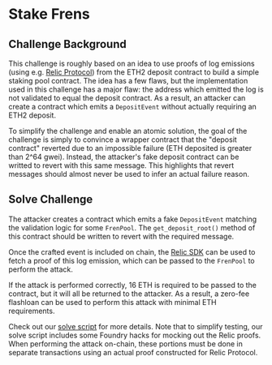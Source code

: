 # Stake Frens

## Challenge Background

This challenge is roughly based on an idea to use proofs of log emissions (using
e.g. [Relic Protocol](https://docs.relicprotocol.com)) from the ETH2 deposit contract
to build a simple staking pool contract. The idea has a few flaws, but the
implementation used in this challenge has a major flaw: the address which emitted the
log is not validated to equal the deposit contract. As a result, an attacker can create
a contract which emits a `DepositEvent` without actually requiring an ETH2 deposit.

To simplify the challenge and enable an atomic solution, the goal of the challenge is
simply to convince a wrapper contract that the "deposit contract" reverted due to
an impossible failure (ETH deposited is greater than 2^64 gwei). Instead, the
attacker's fake deposit contract can be writted to revert with this same message.
This highlights that revert messages should almost never be used to infer an actual
failure reason.

## Solve Challenge

The attacker creates a contract which emits a fake `DepositEvent` matching the validation
logic for some `FrenPool`. The `get_deposit_root()` method of this contract should be
written to revert with the required message.

Once the crafted event is included on chain, the [Relic SDK](https://docs.relicprotocol.com/sdk/client-sdk#proving-log-emissions) can be used to fetch a proof of this log emission, which can
be passed to the `FrenPool` to perform the attack.

If the attack is performed correctly, 16 ETH is required to be passed to the contract, but it
will all be returned to the attacker. As a result, a zero-fee flashloan can be used to perform
this attack with minimal ETH requirements.

Check out our [solve script](./Solve.s.sol) for more details. Note that to simplify testing,
our solve script includes some Foundry hacks for mocking out the Relic proofs. When performing
the attack on-chain, these portions must be done in separate transactions using an actual
proof constructed for Relic Protocol.
